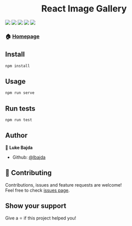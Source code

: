 <h1 align="center">React Image Gallery</h1>
<p>
    <img src="https://img.shields.io/badge/GIT-black?style=for-the-badge&logo=GIT&logoColor=F05032"/>
    <img src="https://img.shields.io/badge/CSS3-black?style=for-the-badge&logo=CSS3&logoColor=1572B6"/>
    <img src="https://img.shields.io/badge/HTML-black?style=for-the-badge&logo=HTML5&logoColor=E34F26"/>
    <img src="https://img.shields.io/badge/JAVASCRIPT-black?style=for-the-badge&logo=JavaScript&logoColor=F7DF1E"/>
    <img src="https://img.shields.io/badge/react-black?style=for-the-badge&logo=react&logoColor=61DAFB"/>
</p>

### 🏠 [Homepage](https://lbajda.github.io/lukes-image-gallery/)
<!-- ### 🏠 [Homepage](https://github.com/lbajda/lukes-image-gallery) -->

## Install

```sh
npm install
```

## Usage

```sh
npm run serve
```

## Run tests

```sh
npm run test
```

## Author

👤 **Luke Bajda**

* Github: [@lbajda](https://github.com/lbajda)

## 🤝 Contributing

Contributions, issues and feature requests are welcome!<br />Feel free to check [issues page](https://github.com/lbajda/react-todo-app/issues).

## Show your support

Give a ⭐️ if this project helped you!
